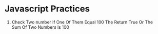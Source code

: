 # Javascript Practices
<ol>
   <li>Check Two number If One Of Them Equal 100 The Return True Or The Sum Of Two Numbers Is 100 </li>
 </ol>
